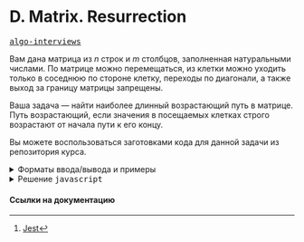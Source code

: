 # D. Matrix. Resurrection

[<kbd>algo-interviews</kbd>](https://contest.yandex.ru/contest/36783/problems/D/)

Вам дана матрица из $n$ строк и $m$ столбцов, заполненная натуральными числами. По матрице можно перемещаться, из клетки можно уходить только в соседнюю по стороне клетку, переходы по диагонали, а также выход за границу матрицы запрещены.

Ваша задача — найти наиболее длинный возрастающий путь в матрице. Путь возрастающий, если значения в посещаемых клетках строго возрастают от начала пути к его концу.

Вы можете воспользоваться заготовками кода для данной задачи из репозитория курса.

<details>
<summary>Форматы ввода/вывода и примеры</summary>

## Формат ввода

В первой строке даны два числа, описывающие размер матрицы — $n$, $m$ $(1 \leq n,m \leq 10^3)$. В следующих n строках записана сама матрица. $i$-я строка матрицы содержит m чисел, записанных через пробел. Все элементы матрицы — натуральные числа, не превосходящие $10^9$.

## Формат вывода

Выведите единственное число — длину наибольшего возрастающего пути.

### Пример 1

<table width = "100%">
<tr>
<th>Ввод</th> <th>Вывод</th>
</tr>
<tr valign="top">
<td><pre>
<code>2 3
10 8 5
10 5 4
</code></pre></td>

<td><pre>
<code>4
</code></pre></td>
</tr>
</table>

### Пример 2

<table width = "100%">
<tr>
<th>Ввод</th> <th>Вывод</th>
</tr>
<tr valign="top">
<td><pre>
<code>2 2
1 1
1 1
</code></pre></td>

<td><pre>
<code>1
</code></pre></td>
</tr>
</table>

### Пример 3

<table width = "100%">
<tr>
<th>Ввод</th> <th>Вывод</th>
</tr>
<tr valign="top">
<td><pre>
<code>2 2
10 9
9 11
</code></pre></td>

<td><pre>
<code>2
</code></pre></td>
</tr>
</table>

</details>

<details>
<summary>Решение <kbd>javascript</kbd></summary>

### 1. Установка зависимостей

```bash
npm install             # Установка зависимостей
```

### 2. Запуск тестирования решения в среде Jest[^1]

```bash
npm run test            # Unit-тестирование
```

</details>

#### Ссылки на документацию

[^1]: [Jest](https://jestjs.io/docs/getting-started)
